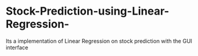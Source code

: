 # Stock-Prediction-using-Linear-Regression-
Its a implementation of Linear Regression on stock prediction with the GUI interface 
